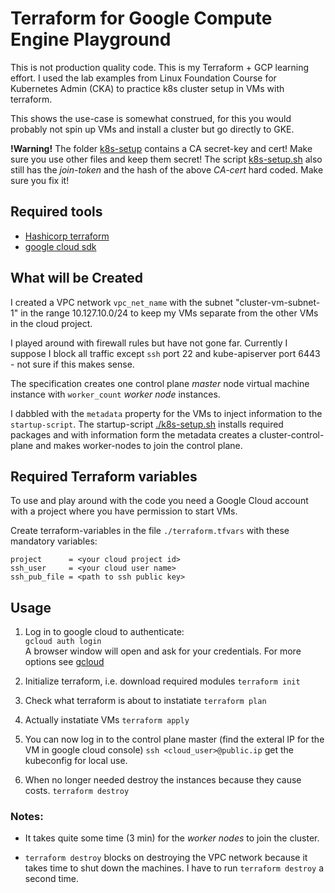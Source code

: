# Terraform for Google Compute Engine Playground

This is not production quality code. This is my Terraform + GCP learning
effort. I used the lab examples from Linux Foundation Course for Kubernetes
Admin (CKA) to practice k8s cluster setup in VMs with terraform.

This shows the use-case is somewhat construed, for this you would probably not
spin up VMs and install a cluster but go directly to GKE.

**!Warning!** The folder [k8s-setup](./k8s-setup) contains a CA secret-key and
cert! Make sure you use other files and keep them secret!  The script
[k8s-setup.sh](./k8s-setup.sh) also still has the *join-token* and the
hash of the above *CA-cert* hard coded. Make sure you fix it!

## Required tools

* [Hashicorp terraform](https://www.terraform.io/downloads.html)
* [google cloud sdk](https://cloud.google.com/sdk/docs/install)

## What will be Created

I created a VPC network ``vpc_net_name`` with the subnet "cluster-vm-subnet-1"
in the range 10.127.10.0/24 to keep my VMs separate from the other VMs in the
cloud project.

I played around with firewall rules but have not gone far. Currently I suppose I
block all traffic except ``ssh`` port 22 and kube-apiserver port 6443 - not sure
if this makes sense.

The specification creates one control plane *master* node virtual machine
instance with ``worker_count`` *worker node* instances.

I dabbled with the ``metadata`` property for the VMs to inject information to
the ``startup-script``.  The startup-script [./k8s-setup.sh](./k8s-setup.sh)
installs required packages and with information form the metadata creates a
cluster-control-plane and makes worker-nodes to join the control plane.

## Required Terraform variables

To use and play around with the code you need a Google Cloud account with a
project where you have permission to start VMs.

Create terraform-variables in the file ``./terraform.tfvars`` with these
mandatory variables:

	project      = <your cloud project id>
	ssh_user     = <your cloud user name>
	ssh_pub_file = <path to ssh public key>

## Usage

1.  Log in to google cloud to authenticate:\
	``gcloud auth login`` \
	A browser window will open and ask for your credentials. For more options
    see [gcloud](https://cloud.google.com/sdk/gcloud/reference)

2.  Initialize terraform, i.e. download required modules
	``terraform init``

3.  Check what terraform is about to instatiate
	``terraform plan``

4.  Actually instatiate VMs
	``terraform apply``

5.  You can now log in to the control plane master (find the exteral IP for the
    VM in google cloud console)
	``ssh <cloud_user>@public.ip``
	get the kubeconfig for local use.

6.  When no longer needed destroy the instances because they cause costs.
	``terraform destroy``

### Notes:

*  It takes quite some time (3 min) for the *worker nodes* to join the cluster.

*  ``terraform destroy`` blocks on destroying the VPC network because it takes
   time to shut down the machines. I have to run ``terraform destroy`` a second
   time.
